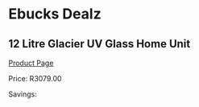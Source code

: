 
# Ebucks Dealz
## 12 Litre Glacier UV Glass Home Unit
[Product Page](https://www.ebucks.com/web/shop/productSelected.do?prodId=2946&catId=704988430)

Price: R3079.00

Savings: 


	